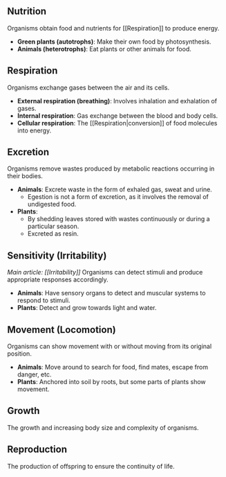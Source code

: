 ## Nutrition
Organisms obtain food and nutrients for [[Respiration]] to produce energy.
- **Green plants (autotrophs)**: Make their own food by photosynthesis.
- **Animals (heterotrophs)**: Eat plants or other animals for food.

## Respiration
Organisms exchange gases between the air and its cells.
- **External respiration (breathing)**: Involves inhalation and exhalation of gases.
- **Internal respiration**: Gas exchange between the blood and body cells.
- **Cellular respiration**: The [[Respiration|conversion]] of food molecules into energy.

## Excretion
Organisms remove wastes produced by metabolic reactions occurring in their bodies.
- **Animals**: Excrete waste in the form of exhaled gas, sweat and urine.
	- Egestion is not a form of excretion, as it involves the removal of undigested food.
- **Plants**:
	- By shedding leaves stored with wastes continuously or during a particular season.
	- Excreted as resin.

## Sensitivity (Irritability)
*Main article: [[Irritability]]*
Organisms can detect stimuli and produce appropriate responses accordingly.
- **Animals**: Have sensory organs to detect and muscular systems to respond to stimuli.
- **Plants**: Detect and grow towards light and water.

## Movement (Locomotion)
Organisms can show movement with or without moving from its original position.
- **Animals**: Move around to search for food, find mates, escape from danger, etc.
- **Plants**: Anchored into soil by roots, but some parts of plants show movement.

## Growth
The growth and increasing body size and complexity of organisms.

## Reproduction
The production of offspring to ensure the continuity of life.
